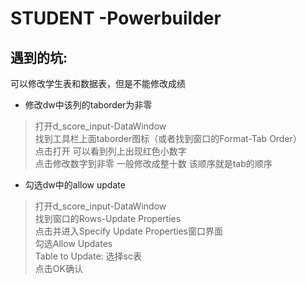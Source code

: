 # STUDENT -Powerbuilder
## 遇到的坑:  
可以修改学生表和数据表，但是不能修改成绩
* 修改dw中该列的taborder为非零  
> 打开d_score_input-DataWindow  
找到工具栏上面taborder图标（或者找到窗口的Format-Tab Order）  
点击打开 可以看到列上出现红色小数字  
点击修改数字到非零 一般修改成整十数 该顺序就是tab的顺序  
  
* 勾选dw中的allow update  
> 打开d_score_input-DataWindow  
找到窗口的Rows-Update Properties  
点击并进入Specify Update Properties窗口界面  
勾选Allow Updates  
Table to Update: 选择sc表  
点击OK确认  
	
